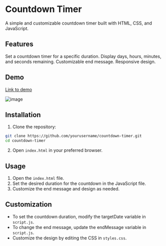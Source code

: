 # Countdown Timer
A simple and customizable countdown timer built with HTML, CSS, and JavaScript.

## Features

Set a countdown timer for a specific duration.
Display days, hours, minutes, and seconds remaining.
Customizable end message.
Responsive design.

## Demo
[Link to demo](https://codepen.io/Shravan-Dalavi/pen/RwzpXrM)
<br>

![image](https://github.com/user-attachments/assets/86d9c944-1957-47e7-a473-e1ad059f0e44)

## Installation
1. Clone the repository:
```bash
git clone https://github.com/yourusername/countdown-timer.git
cd countdown-timer
```
2. Open `index.html` in your preferred browser.

## Usage
1. Open the `index.html` file.
2. Set the desired duration for the countdown in the JavaScript file.
3. Customize the end message and design as needed.
   
## Customization
- To set the countdown duration, modify the targetDate variable in `script.js`.
- To change the end message, update the endMessage variable in `script.js`.
- Customize the design by editing the CSS in `styles.css`.
